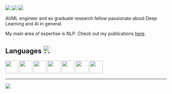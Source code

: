 <!--# Hi there <img src="https://raw.githubusercontent.com/Tarikul-Islam-Anik/Animated-Fluent-Emojis/master/Emojis/Hand%20gestures/Waving%20Hand.png" alt="Waving Hand" width="40" height="40" /> -->


[![](https://img.shields.io/badge/Google%20Scholar-4285F4?style=for-the-badge&logo=google-scholar&logoColor=white)](https://scholar.google.com/citations?user=uA9V13IAAAAJ&hl=it) [![](https://img.shields.io/badge/LinkedIn-0077B5?style=for-the-badge&logo=linkedin&logoColor=white)](https://www.linkedin.com/in/simonescaboro/) [![](https://img.shields.io/badge/website-000000?style=for-the-badge&logo=About.me&logoColor=white)](https://scabo.ro)

AI/ML engineer and ex graduate research fellow passionate about Deep Learning and AI in general.

My main area of expertise is NLP. Check out my publications [here](https://scholar.google.com/citations?user=uA9V13IAAAAJ&hl=it).

## Languages <img src="https://raw.githubusercontent.com/Tarikul-Islam-Anik/Animated-Fluent-Emojis/master/Emojis/People/Man%20Technologist.png" alt="Man Technologist" width="25" height="25" />

<img height=40 src="https://cdn.jsdelivr.net/gh/devicons/devicon/icons/python/python-original.svg"/> <img height=40 src="https://cdn.jsdelivr.net/gh/devicons/devicon/icons/cplusplus/cplusplus-original.svg"/> <img height=40 src="https://cdn.jsdelivr.net/gh/devicons/devicon/icons/csharp/csharp-original.svg"/> <img height=40 src="https://cdn.jsdelivr.net/gh/devicons/devicon/icons/scala/scala-original.svg"/> <img height=40 src="https://cdn.jsdelivr.net/gh/devicons/devicon/icons/julia/julia-original-wordmark.svg"/> <img height=40 src="https://cdn.jsdelivr.net/gh/devicons/devicon/icons/haskell/haskell-original.svg"/> <img height=40 src="https://cdn.jsdelivr.net/gh/devicons/devicon/icons/c/c-original.svg"/> 

<!-- ## Libraries and tools <img src="https://raw.githubusercontent.com/Tarikul-Islam-Anik/Animated-Fluent-Emojis/master/Emojis/Objects/Hammer%20and%20Wrench.png" alt="Hammer and Wrench" width="25" height="25" />

<img height=40 src="https://cdn.jsdelivr.net/gh/devicons/devicon/icons/pytorch/pytorch-original.svg"/> <img height=40 src="https://cdn.jsdelivr.net/gh/devicons/devicon/icons/pandas/pandas-original.svg"/>  <img height=40 src="https://cdn.jsdelivr.net/gh/devicons/devicon/icons/flask/flask-original.svg"/> <img height=40 src="https://cdn.jsdelivr.net/gh/devicons/devicon/icons/bash/bash-original.svg"/> <img height=40 src="https://cdn.jsdelivr.net/gh/devicons/devicon/icons/docker/docker-original.svg"/> <img height=40 src="https://cdn.jsdelivr.net/gh/devicons/devicon/icons/jupyter/jupyter-original.svg"/>-->

---

<img src="https://github-readme-stats.vercel.app/api/top-langs?username=simonescaboro&layout=compact"/>

